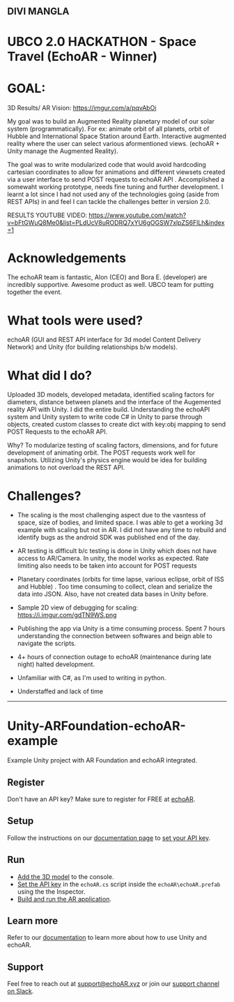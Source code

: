 ## DIVI MANGLA  
# UBCO 2.0 HACKATHON - Space Travel (EchoAR - Winner)

# GOAL:

3D Results/ AR Vision: https://imgur.com/a/pqvAbOi

My goal was to build an Augmented Reality planetary model of our solar system (programmatically). For ex: animate orbit of all planets, orbit of Hubble and International Space Station around Earth. Interactive augmented reality where the user can select various aformentioned views. (echoAR + Unity manage the Augmented Reality).

The goal was to write modularized code that would avoid hardcoding cartesian coordinates to allow for animations and different viewsets created via a user interface to send POST requests to echoAR API . Accomplished a somewaht working prototype, needs fine tuning and further development. I learnt a lot since I had not used any of the technologies going (aside from REST APIs) in and feel I can tackle the challenges better in version 2.0. 

RESULTS YOUTUBE VIDEO: https://www.youtube.com/watch?v=bFtGWuQ8Me0&list=PLdUcV8uRODRQ7xYU6gOGSW7xlpZS6FlLh&index=1

# Acknowledgements
The echoAR team is fantastic, Alon (CEO) and Bora E. (developer) are incredibly supportive. Awesome product as well. UBCO team for putting together the event.

# What tools were used? 
echoAR (GUI and REST API interface for 3d model Content Delivery Network) and Unity (for building relationships b/w models).   

# What did I do?
Uploaded 3D models, developed metadata, identified scaling factors for diameters, distance between planets and the interface of the Augemented reality API with Unity. 
I did the entire build. Understanding the echoAPI system and Unity system to write code C# in Unity to parse through objects, created custom classes to create dict with key:obj mapping to send POST Requests to the echoAR API. 

Why? To modularize testing of scaling factors, dimensions, and for future development of animating orbit. The POST requests work well for snapshots. Utilizing Unity's physics engine would be idea for building animations to not overload the REST API. 

# Challenges?
- The scaling is the most challenging aspect due to the vasntess of space, size of bodies, and limited space. I was able to get a working 3d example with scaling but not in AR. I did not have any time to rebuild and identify bugs as the android SDK was published end of the day. 

- AR testing is difficult b/c testing is done in Unity which does not have access to AR/Camera. In unity, the model works as expected. Rate limiting also needs to be taken into account for POST requests

- Planetary coordinates (orbits for time lapse, various eclipse, orbit of ISS and Hubble) . Too time consuming to collect, clean and serialize the data into JSON. Also, have not created data bases in Unity before.

- Sample 2D view of debugging for scaling: https://i.imgur.com/gdTN9WS.png

- Publishing the app via Unity is a time consuming process. Spent 7 hours understanding the connection between softwares and beign able to navigate the scripts.

- 4+ hours of connection outage to echoAR (maintenance during late night) halted development. 

- Unfamiliar with C#, as I'm used to writing in python.

- Understaffed and lack of time

-----------------------------------------------------------------


# Unity-ARFoundation-echoAR-example
Example Unity project with AR Foundation and echoAR integrated.

## Register
Don't have an API key? Make sure to register for FREE at [echoAR](https://console.echoar.xyz/#/auth/register).

## Setup
Follow the instructions on our [documentation page](https://docs.echoar.xyz/unity/adding-ar-capabilities) to [set your API key](https://docs.echoar.xyz/unity/adding-ar-capabilities#3-set-you-api-key).

## Run
* [Add the 3D model](https://docs.echoar.xyz/quickstart/add-a-3d-model) to the console.
* [Set the API key](https://docs.echoar.xyz/unity/using-the-sdk) in the `echoAR.cs` script inside the `echoAR\echoAR.prefab` using the the Inspector.
* [Build and run the AR application](https://docs.echoar.xyz/unity/adding-ar-capabilities#4-build-and-run-the-ar-application).

## Learn more
Refer to our [documentation](https://docs.echoar.xyz/unity/) to learn more about how to use Unity and echoAR.

## Support
Feel free to reach out at [support@echoAR.xyz](mailto:support@echoAR.xyz) or join our [support channel on Slack](https://join.slack.com/t/echoar/shared_invite/enQtNTg4NjI5NjM3OTc1LWU1M2M2MTNlNTM3NGY1YTUxYmY3ZDNjNTc3YjA5M2QyNGZiOTgzMjVmZWZmZmFjNGJjYTcxZjhhNzk3YjNhNjE).
